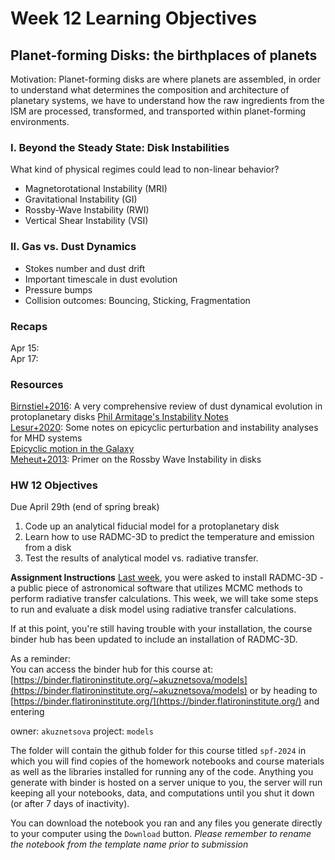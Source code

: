 
# Week 12 Learning Objectives
## Planet-forming Disks: the birthplaces of planets
Motivation: Planet-forming disks are where planets are assembled, in order to understand what determines the composition and architecture of planetary systems, we have to understand how the raw ingredients from the ISM are processed, transformed, and transported within planet-forming environments. 

### I. Beyond the Steady State: Disk Instabilities
What kind of physical regimes could lead to non-linear behavior?  
- Magnetorotational Instability (MRI)
- Gravitational Instability (GI)
- Rossby-Wave Instability (RWI)
- Vertical Shear Instability (VSI)

### II. Gas vs. Dust Dynamics
- Stokes number and dust drift
- Important timescale in dust evolution
- Pressure bumps
- Collision outcomes: Bouncing, Sticking, Fragmentation

    
### Recaps
Apr 15:  
Apr 17:  

### Resources
[Birnstiel+2016](https://ui.adsabs.harvard.edu/abs/2016SSRv..205...41B/abstract): A very comprehensive review of dust dynamical evolution in protoplanetary disks
[Phil Armitage's Instability Notes](https://indico.nbi.ku.dk/event/764/contributions/5088/attachments/1723/2428/armitage_nbi.pdf)  
[Lesur+2020](https://www.cambridge.org/core/journals/journal-of-plasma-physics/article/magnetohydrodynamics-of-protoplanetary-discs/0557575DE812AAA9DD8324A5E6F6165A): Some notes on epicyclic perturbation and instability analyses for MHD systems  
[Epicyclic motion in the Galaxy](https://web.mit.edu/~lianaiad/Public/OCW/8.284/lec28.pdf)  
[Meheut+2013](https://academic.oup.com/mnras/article/430/3/1988/980053): Primer on the Rossby Wave Instability in disks

### HW 12 Objectives
Due April 29th (end of spring break)
1. Code up an analytical fiducial model for a protoplanetary disk
2. Learn how to use RADMC-3D to predict the temperature and emission from a disk
3. Test the results of analytical model vs. radiative transfer. 

**Assignment Instructions**
[Last week](../w11/index.md), you were asked to install RADMC-3D - a public piece of astronomical software that utilizes MCMC methods to perform radiative transfer calculations. 
This week, we will take some steps to run and evaluate a disk model using radiative transfer calculations. 

If at this point, you're still having trouble with your installation, the course binder hub has been updated to include an installation of RADMC-3D.  

As a reminder:   
You can access the binder hub for this course at: [https://binder.flatironinstitute.org/~akuznetsova/models](https://binder.flatironinstitute.org/~akuznetsova/models)
or by heading to [https://binder.flatironinstitute.org/](https://binder.flatironinstitute.org/) and entering

owner: `akuznetsova`
project: `models`

The folder will contain the github folder for this course titled `spf-2024` in which you will find copies of the homework notebooks and course materials as well as the libraries installed for running any of the code. Anything you generate with binder is hosted on a server unique to you, the server will run keeping all your notebooks, data, and computations until you shut it down (or after 7 days of inactivity). 

You can download the notebook you ran and any files you generate directly to your computer using the `Download` button. 
*Please remember to rename the notebook from the template name prior to submission*
